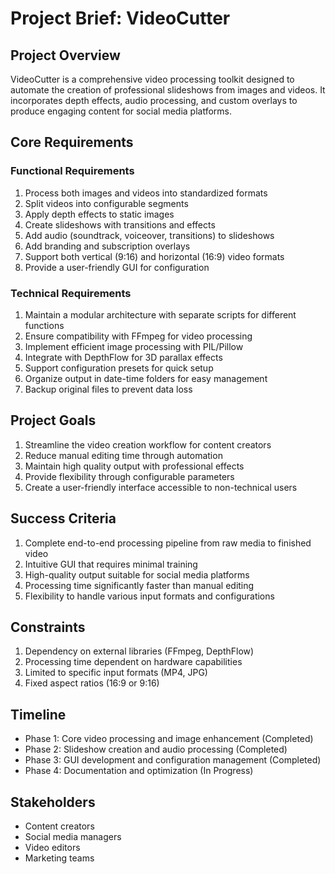 # Project Brief: VideoCutter

## Project Overview
VideoCutter is a comprehensive video processing toolkit designed to automate the creation of professional slideshows from images and videos. It incorporates depth effects, audio processing, and custom overlays to produce engaging content for social media platforms.

## Core Requirements

### Functional Requirements
1. Process both images and videos into standardized formats
2. Split videos into configurable segments
3. Apply depth effects to static images
4. Create slideshows with transitions and effects
5. Add audio (soundtrack, voiceover, transitions) to slideshows
6. Add branding and subscription overlays
7. Support both vertical (9:16) and horizontal (16:9) video formats
8. Provide a user-friendly GUI for configuration

### Technical Requirements
1. Maintain a modular architecture with separate scripts for different functions
2. Ensure compatibility with FFmpeg for video processing
3. Implement efficient image processing with PIL/Pillow
4. Integrate with DepthFlow for 3D parallax effects
5. Support configuration presets for quick setup
6. Organize output in date-time folders for easy management
7. Backup original files to prevent data loss

## Project Goals
1. Streamline the video creation workflow for content creators
2. Reduce manual editing time through automation
3. Maintain high quality output with professional effects
4. Provide flexibility through configurable parameters
5. Create a user-friendly interface accessible to non-technical users

## Success Criteria
1. Complete end-to-end processing pipeline from raw media to finished video
2. Intuitive GUI that requires minimal training
3. High-quality output suitable for social media platforms
4. Processing time significantly faster than manual editing
5. Flexibility to handle various input formats and configurations

## Constraints
1. Dependency on external libraries (FFmpeg, DepthFlow)
2. Processing time dependent on hardware capabilities
3. Limited to specific input formats (MP4, JPG)
4. Fixed aspect ratios (16:9 or 9:16)

## Timeline
- Phase 1: Core video processing and image enhancement (Completed)
- Phase 2: Slideshow creation and audio processing (Completed)
- Phase 3: GUI development and configuration management (Completed)
- Phase 4: Documentation and optimization (In Progress)

## Stakeholders
- Content creators
- Social media managers
- Video editors
- Marketing teams
